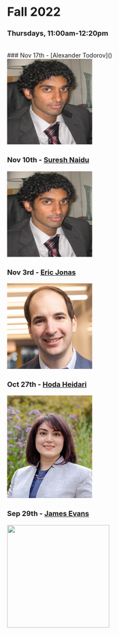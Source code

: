 # Fall 2022
### Thursdays, 11:00am-12:20pm

<br>
### Nov 17th - [Alexander Todorov]()
<div><img src="https://github.com/uchicago-computation-workshop/Fall2022/blob/main/11_10_%20Suresh/Suresh%20Naidu.jpg" width="200" height="200"></div>


### Nov 10th - [Suresh Naidu](https://github.com/uchicago-computation-workshop/Fall2022/tree/main/11_10_%20Suresh)
<div><img src="https://github.com/uchicago-computation-workshop/Fall2022/blob/main/11_10_%20Suresh/Suresh%20Naidu.jpg" width="200" height="200"></div>

### Nov 3rd - [Eric Jonas](https://github.com/uchicago-computation-workshop/Fall2022/tree/main/11_03_Jonas)
<div><img src="jonas.jpeg" width="200" height="200"></div>

### Oct 27th - [Hoda Heidari](https://github.com/uchicago-computation-workshop/Fall2022/tree/add-new-speaker-file/10-27_hoda)

<div><img src="HodaHeidari.jpg" width="200" height="240"></div>

### Sep 29th - [James Evans](https://github.com/uchicago-computation-workshop/Fall2022/tree/add-new-speaker-file/09-29_Evans)

<div><img src="https://macss.uchicago.edu/sites/macss.uchicago.edu/files/styles/columnwidth-wider/public/uploads/images/JamesEvans_0.jpg?itok=wYsSKKDu" width="240" height="240"></div>
















